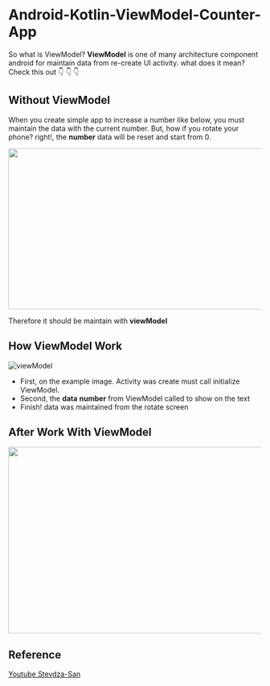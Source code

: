 # Android-Kotlin-ViewModel-Counter-App
So what is ViewModel? **ViewModel** is one of many architecture component android for maintain data from re-create UI activity. what does it mean?
Check this out :point_down: :point_down: :point_down:


## Without ViewModel

When you create simple app to increase a number like below, you must maintain the data with the current number. But, how if you rotate your phone? right!, the **number** data will be reset and start from 0.

<p align="center">
  <img width="700" height="320" src="https://user-images.githubusercontent.com/34072106/103389668-1ec26080-4ac5-11eb-9c16-20f9f50848cb.png">
</p>

Therefore it should be maintain with **viewModel**

## How ViewModel Work

![viewModel](https://user-images.githubusercontent.com/34072106/103391111-99db4500-4acc-11eb-9931-b58129b41c9e.png)

* First, on the example image. Activity was create must call initialize ViewModel.
* Second, the **data** **number** from ViewModel called to show on the text
* Finish! data was maintained from the rotate screen


## After Work With ViewModel
<p align="center">
  <img width="700" height="370" src="https://user-images.githubusercontent.com/34072106/103391941-71ede080-4ad0-11eb-91b4-405f3687638c.png">
</p>

## Reference

[Youtube Stevdza-San](https://www.youtube.com/channel/UCYLAirIEMMXtWOECuZAtjqQ)


